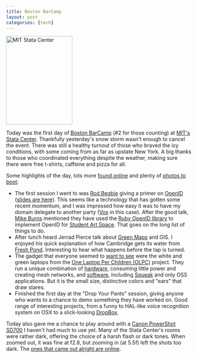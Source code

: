 ```yaml
--- 
title: Boston BarCamp
layout: post
categories: [tech]
---
```

<div class="flickr-frame flickr-float">
<a href="http://www.flickr.com/photos/downtree/424276178/" title="MIT Stata Center"><img src="http://farm1.static.flickr.com/169/424276178_83ff43ddaf_m.jpg" class="flickr-photo-left" width="180" height="240" alt="MIT Stata Center"/></a>
</div>

Today was the first day of <a href="http://www.barcampboston.org/">Boston BarCamp</a> (#2 for those counting) at <a href="http://en.wikipedia.org/wiki/Stata_Center">MIT's Stata Center</a>. Thankfully yesterday's snow storm wasn't enough to cancel the event. There was still a healthy turnout of those who braved the icy conditions, with some coming from as far as upstate New York. A big thanks to those who coordinated everything despite the weather, making sure there were free t-shirts, caffeine and pizza for all.

Some highlights of the day, lots more <a href="http://technorati.com/search/boston+barcamp2">found online</a> and plenty of <a href="http://www.flickr.com/photos/tags/barcampboston2/">photos to boot</a>: 

<ul>
<li>The first session I went to was <a href="http://groovymother.com/">Rod Begbie</a> giving a primer on <a href="http://openid.net">OpenID</a> (<a href="http://static.groovymother.com/OpenIDBarCamp.pdf">slides are here</a>). This seems like a technology that has gotten some recent momentum, and I was impressed how easy it was to have my domain delegate to another party (<a href="http://www.vox.com/">Vox</a> in this case). After the good talk, <a href="http://mike-burns.com/">Mike Burns</a> mentioned they have used the <a href="http://rubyforge.org/projects/ruby-openid/">Ruby OpenID library</a> to implement OpenID for <a href="http://studentartspace.com/">Student Art Space</a>. That goes on the long list of things to do.

<li>After lunch heard Jerrad Pierce talk about <a href="http://greenmap.mit.edu/">Green Maps</a> and GIS. I enjoyed his quick explanation of how Cambridge gets its water from <a href="http://en.wikipedia.org/wiki/Fresh_Pond,_Cambridge,_Massachusetts">Fresh Pond</a>. Interesting to hear what happens before the tap is turned.

<li>The gadget that everyone seemed to <a href="http://flickr.com/photos/downtree/424574144/">want to see</a> were the white and green laptops from the <a href="http://www.laptop.org/laptop/">One Laptop Per Children (OLPC)</a> project. They run a unique combination of <a href="http://www.laptop.org/laptop/hardware/">hardware</a>, consuming little power and creating mesh networks, and <a href="http://www.laptop.org/laptop/software/specs.shtml">software</a>, including <a href="http://wiki.laptop.org/go/Squeak">Squeak</a> and only OSS applications. But it is the small size, distinctive colors and "ears" that draw stares. 

<li>Finished the first day at the "Drop Your Pants" session, giving anyone who wants to a chance to demo something they have worked on. Good range of interesting projects, from a funny to HAL-like voice recognition system on OSX to a slick-looking <a href="http://getdropbox.com/">DropBox</a>.

</ul>

Today also gave me a chance to play around with a <a href="http://www.amazon.com/gp/redirect.html%3FASIN=B000EN0K94%26tag=mikechampion%26lcode=xm2%26cID=2025%26ccmID=165953%26location=/o/ASIN/B000EN0K94%253FSubscriptionId=1N9AHEAQ2F6SVD97BE02">Canon PowerShot SD700</a> I haven't had much to use yet. Many of the Stata Center's rooms were rather dark, offering the choice of a harsh flash or dark tones. When zoomed out, it was fine at f2.8, but zooming in (at 5.5f) left the shots too dark. The <a href="http://www.flickr.com/photos/downtree/sets/72157600005042432/">ones that came out alright are online</a>.
